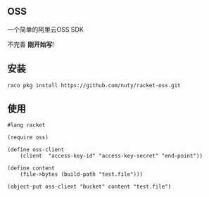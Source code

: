 ## OSS

一个简单的阿里云OSS SDK

不完善 **刚开始写**!


## 安装

```
raco pkg install https://github.com/nuty/racket-oss.git
```


## 使用

```racket
#lang racket

(require oss)

(define oss-client 
    (client  "access-key-id" "access-key-secret" "end-point"))

(define content 
    (file->bytes (build-path "test.file")))

(object-put oss-client "bucket" content "test.file")
```
